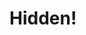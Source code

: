 <!--
title: Hidden Post
description: A post that is inactive
active: false
slug: hidden
date: 09/30/2025
-->

# Hidden!
